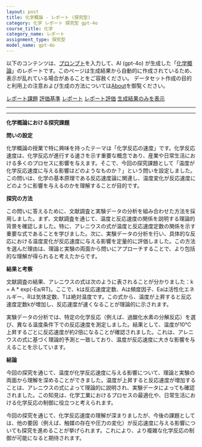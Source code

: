```yaml
---
layout: post
title: 化学概論 - レポート (探究型)
category: 化学 レポート 探究型 gpt-4o
course_title: 化学
category_name: レポート
assignment_type: 探究型
model_name: gpt-4o
---
```


以下のコンテンツは、[プロンプト](https://github.com/takedatoshiyuki/synthetic_assignments/tree/main/generated/化学/gpt-4o/prompt_レポート-探究型.md)を入力して、AI (gpt-4o) が生成した「[化学概論](/contents/化学/)」のレポートです。このページは生成結果から自動的に作成されているため、表示が乱れている場合があることをご容赦ください。
データセット作成の目的と利用上の注意および生成の方法については[About](/About)を御覧ください。

[レポート課題](../レポート課題-探究型)
[評価基準](../評価基準-探究型)
[レポート](../レポート-探究型)
[レポート評価](../レポート評価-探究型)
[生成結果のみを表示](https://github.com/takedatoshiyuki/synthetic_assignments/tree/main/generated/化学/gpt-4o/レポート-探究型.md)
  

***
***
  
**化学概論における探究課題**

**問いの設定**

化学概論の授業で特に興味を持ったテーマは「化学反応の速度」です。化学反応速度は、化学反応が進行する速さを示す重要な概念であり、産業や日常生活における多くのプロセスに影響を与えます。そこで、今回の探究課題として「温度が化学反応速度に与える影響はどのようなものか？」という問いを設定しました。この問いは、化学の基本原理である反応速度論に関連し、温度変化が反応速度にどのように影響を与えるのかを理解することが目的です。

**探究の方法**

この問いに答えるために、文献調査と実験データの分析を組み合わせた方法を採用しました。まず、文献調査を通じて、温度と反応速度の関係を説明する理論的背景を確認しました。特に、アレニウスの式が温度と反応速度定数の関係を示す重要な式であることを学びました。次に、実験データの分析を行い、具体的な反応における温度変化が反応速度に与える影響を定量的に評価しました。この方法を選んだ理由は、理論と実験の両面から問いにアプローチすることで、より包括的な理解が得られると考えたからです。

**結果と考察**

文献調査の結果、アレニウスの式は次のように表されることが分かりました：k = A * exp(-Ea/RT)。ここで、kは反応速度定数、Aは頻度因子、Eaは活性化エネルギー、Rは気体定数、Tは絶対温度です。この式から、温度が上昇すると反応速度定数kが増加し、反応速度が速くなることが理論的に示されます。

実験データの分析では、特定の化学反応（例えば、過酸化水素の分解反応）を選び、異なる温度条件下での反応速度を測定しました。結果として、温度が10℃上昇するごとに反応速度が約2倍になることが確認されました。これは、アレニウスの式に基づく理論的予測と一致しており、温度が反応速度に大きな影響を与えることを示しています。

**結論**

今回の探究を通じて、温度が化学反応速度に与える影響について、理論と実験の両面から理解を深めることができました。温度が上昇すると反応速度が増加することは、アレニウスの式によって理論的に説明され、実験データによっても確認されました。この知見は、化学工業におけるプロセスの最適化や、日常生活における化学反応の制御に役立つと考えられます。

今回の探究を通じて、化学反応速度の理解が深まりましたが、今後の課題としては、他の要因（例えば、触媒の存在や圧力の変化）が反応速度に与える影響についても探究を進めることが挙げられます。これにより、より複雑な化学反応の制御が可能になると期待されます。
